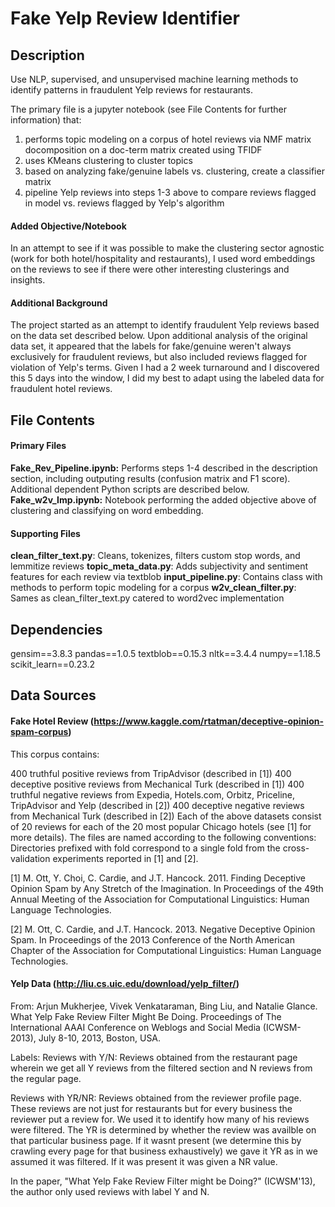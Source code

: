 # Fake Yelp Review Identifier

## Description 

Use NLP, supervised, and unsupervised machine learning methods to identify patterns in fraudulent Yelp reviews for restaurants.

The primary file is a jupyter notebook (see File Contents for further information) that:
1) performs topic modeling on a corpus of hotel reviews via NMF matrix docomposition on a doc-term matrix created using TFIDF
2) uses KMeans clustering to cluster topics
3) based on analyzing fake/genuine labels vs. clustering, create a classifier matrix
4) pipeline Yelp reviews into steps 1-3 above to compare reviews flagged in model vs. reviews flagged by Yelp's algorithm

#### Added Objective/Notebook

In an attempt to see if it was possible to make the clustering sector agnostic (work for both hotel/hospitality and restaurants), I used word embeddings on the reviews to see if there were other interesting clusterings and insights.

#### Additional Background

The project started as an attempt to identify fraudulent Yelp reviews based on the data set described below. Upon additional analysis of the original data set, it appeared that the labels for fake/genuine weren't always exclusively for fraudulent reviews, but also included reviews flagged for violation of Yelp's terms. Given I had a 2 week turnaround and I discovered this 5 days into the window, I did my best to adapt using the labeled data for fraudulent hotel reviews.

## File Contents

#### Primary Files
**Fake_Rev_Pipeline.ipynb:** Performs steps 1-4 described in the description section, including outputing results (confusion matrix and F1 score). Additional dependent Python scripts are described below.
**Fake_w2v_Imp.ipynb:** Notebook performing the added objective above of clustering and classifying on word embedding.

#### Supporting Files
**clean_filter_text.py**: Cleans, tokenizes, filters custom stop words, and lemmitize reviews
**topic_meta_data.py**: Adds subjectivity and sentiment features for each review via textblob
**input_pipeline.py**: Contains class with methods to perform topic modeling for a corpus
**w2v_clean_filter.py**: Sames as clean_filter_text.py catered to word2vec implementation

## Dependencies
gensim==3.8.3
pandas==1.0.5
textblob==0.15.3
nltk==3.4.4
numpy==1.18.5
scikit_learn==0.23.2

## Data Sources

#### Fake Hotel Review (https://www.kaggle.com/rtatman/deceptive-opinion-spam-corpus)

This corpus contains:

400 truthful positive reviews from TripAdvisor (described in [1])
400 deceptive positive reviews from Mechanical Turk (described in [1])
400 truthful negative reviews from Expedia, Hotels.com, Orbitz, Priceline, TripAdvisor and Yelp (described in [2])
400 deceptive negative reviews from Mechanical Turk (described in [2])
Each of the above datasets consist of 20 reviews for each of the 20 most popular Chicago hotels (see [1] for more details). The files are named according to the following conventions:
Directories prefixed with fold correspond to a single fold from the cross-validation experiments reported in [1] and [2].

[1] M. Ott, Y. Choi, C. Cardie, and J.T. Hancock. 2011. Finding Deceptive Opinion Spam by Any Stretch of the Imagination. In Proceedings of the 49th Annual Meeting of the Association for Computational Linguistics: Human Language Technologies.

[2] M. Ott, C. Cardie, and J.T. Hancock. 2013. Negative Deceptive Opinion Spam. In Proceedings of the 2013 Conference of the North American Chapter of the Association for Computational Linguistics: Human Language Technologies.

#### Yelp Data (http://liu.cs.uic.edu/download/yelp_filter/)

From: Arjun Mukherjee, Vivek Venkataraman, Bing Liu, and Natalie Glance. What Yelp Fake Review Filter Might Be Doing. Proceedings of The International AAAI Conference on Weblogs and Social Media (ICWSM-2013), July 8-10, 2013, Boston, USA.

Labels: 
Reviews with Y/N: Reviews obtained from the restaurant page wherein we get all Y reviews from the filtered section and N reviews from the regular page.

Reviews with YR/NR: Reviews obtained from the reviewer profile page. These reviews are not just for restaurants but for every business the reviewer put a review for. We used it to identify how many of his reviews were filtered. The YR is determined by whether the review was availble on that particular business page. If it wasnt present (we determine this by crawling every page for that business exhaustively) we gave it YR as in we assumed it was filtered. If it was present it was given a NR value.

In the paper, "What Yelp Fake Review Filter might be Doing?" (ICWSM'13), the author only used reviews with label Y and N.

